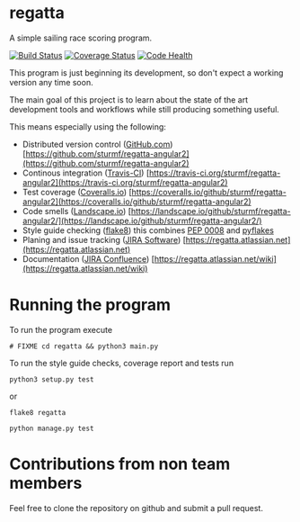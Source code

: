 regatta
===============

A simple sailing race scoring program.

[![Build Status](https://travis-ci.org/sturmf/regatta-angular2.svg?branch=master)](https://travis-ci.org/sturmf/regatta-angular2)
[![Coverage Status](https://coveralls.io/repos/sturmf/regatta-angular2/badge.svg?branch=master&service=github)](https://coveralls.io/github/sturmf/regatta-angular2?branch=master)
[![Code Health](https://landscape.io/github/sturmf/regatta-angular2/master/landscape.svg?style=flat)](https://landscape.io/github/sturmf/regatta-angular2/master)

This program is just beginning its development, so don't expect a working version any time soon.

The main goal of this project is to learn about the state of the art development tools and workflows while still producing something useful.

This means especially using the following:

* Distributed version control ([GitHub.com](https://github.com)) [https://github.com/sturmf/regatta-angular2](https://github.com/sturmf/regatta-angular2)
* Continous integration ([Travis-CI](https://travis-ci.org)) [https://travis-ci.org/sturmf/regatta-angular2](https://travis-ci.org/sturmf/regatta-angular2)
* Test coverage ([Coveralls.io](https://coveralls.io)) [https://coveralls.io/github/sturmf/regatta-angular2](https://coveralls.io/github/sturmf/regatta-angular2)
* Code smells ([Landscape.io](https://landscape.io)) [https://landscape.io/github/sturmf/regatta-angular2/](https://landscape.io/github/sturmf/regatta-angular2/)
* Style guide checking ([flake8](https://pypi.python.org/pypi/flake8)) this combines [PEP 0008](https://www.python.org/dev/peps/pep-0008) and [pyflakes](https://pypi.python.org/pypi/pyflakes)
* Planing and issue tracking ([JIRA Software](https://www.atlassian.com/software/jira)) [https://regatta.atlassian.net](https://regatta.atlassian.net)
* Documentation ([JIRA Confluence](https://www.atlassian.com/software/confluence)) [https://regatta.atlassian.net/wiki](https://regatta.atlassian.net/wiki)


# Running the program

To run the program execute

    # FIXME cd regatta && python3 main.py

To run the style guide checks, coverage report and tests run

    python3 setup.py test

or

    flake8 regatta

    python manage.py test


# Contributions from non team members

Feel free to clone the repository on github and submit a pull request.


